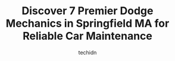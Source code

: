---
layout: ampstory
image: https://images.unsplash.com/photo-1600978257452-c6c0bc8660d4?ixlib=rb-4.0.3&ixid=MnwxMjA3fDB8MHxwaG90by1wYWdlfHx8fGVufDB8fHx8&auto=format&fit=crop&w=640&h=853&q=80
author: techidn
featured: false
description: Looking for reliable and skilled Dodge Mechanic in Springfield MA, USA? Your search ends here with the 7 best Dodge Mechanic in town. With their expertise and commitment to delivering except
title: Discover 7 Premier Dodge Mechanics in Springfield MA for Reliable Car Maintenance
cover:
   title: Discover 7 Premier Dodge Mechanics in Springfield MA for Reliable Car Maintenance
   subtitle: Rickpate
   background: https://images.unsplash.com/photo-1600978257452-c6c0bc8660d4?ixlib=rb-4.0.3&ixid=MnwxMjA3fDB8MHxwaG90by1wYWdlfHx8fGVufDB8fHx8&auto=format&fit=crop&w=640&h=853&q=80

pages: 
 - layout: thirds
   top: <h1>#1 Lyndale Garage</h1>
   bottom: "<p>This garage is the epitome of good business. They are accessible, very fair pricing, and provide solid service.  They even went above and beyond; when I couldnt find a r</p>"
   background: https://www.knot35.com/toplist/wp-content/uploads/2023/06/best-dodge-mechanic-1-in-springfield-ma-1685835538.png
   backgroundblur: true
 - layout: thirds
   top: <h1>#2 J.E. Robison Service Co., Inc.</h1>
   bottom: "<p>347 Page Blvd, Springfield, MA 01104, United States</p>"
   background: https://www.knot35.com/toplist/wp-content/uploads/2023/06/best-dodge-mechanic-2-in-springfield-ma-1685835539.jpeg
   cta:
      link: https://www.knot35.com/toplist/discover-7-premier-dodge-mechanics-in-springfield-ma-for-reliable-car-maintenance/
      text: Discover 7 Premier Dodge Mechanics in Springfield MA for Reliable Car Maintenance
 - layout: thirds
   top: <h1>#3 Grez Automotive LLC</h1>
   bottom: "<p>604 Boston Rd, Springfield, MA 01119, United States</p>"
   background: https://www.knot35.com/toplist/wp-content/uploads/2023/06/best-dodge-mechanic-3-in-springfield-ma-1685835540.jpeg
   cta:
      link: https://www.knot35.com/toplist/discover-7-premier-dodge-mechanics-in-springfield-ma-for-reliable-car-maintenance/
      text: Discover 7 Premier Dodge Mechanics in Springfield MA for Reliable Car Maintenance
 - layout: thirds
   top: <h1>#4 Acme Auto Repair and Inspection</h1>
   bottom: "<p>67 Wilbraham Rd, Springfield, MA 01109, United States</p>"
   background: https://plus.unsplash.com/premium_photo-1664640458616-3c74f8cb4589?ixlib=rb-4.0.3&ixid=MnwxMjA3fDB8MHxwaG90by1wYWdlfHx8fGVufDB8fHx8&auto=format&fit=crop&w=640&h=853&q=80
   cta:
      link: https://www.knot35.com/toplist/discover-7-premier-dodge-mechanics-in-springfield-ma-for-reliable-car-maintenance/
      text: Discover 7 Premier Dodge Mechanics in Springfield MA for Reliable Car Maintenance
 - layout: thirds
   top: <h1>#5 Bings Auto Service</h1>
   bottom: "<p>512 St James Ave, Springfield, MA 01109, United States</p>"
   background: https://images.unsplash.com/photo-1618005182384-a83a8bd57fbe?ixlib=rb-4.0.3&ixid=MnwxMjA3fDB8MHxwaG90by1wYWdlfHx8fGVufDB8fHx8&auto=format&fit=crop&w=640&h=853&q=80
   cta:
      link: https://www.knot35.com/toplist/discover-7-premier-dodge-mechanics-in-springfield-ma-for-reliable-car-maintenance/
      text: Discover 7 Premier Dodge Mechanics in Springfield MA for Reliable Car Maintenance
 - layout: thirds
   top: <h1>#6 Justos Auto Repair</h1>
   bottom: "<p>521 State St, Springfield, MA 01109, United States</p>"
   background: https://images.unsplash.com/photo-1591393223703-56fe1347ac62?ixlib=rb-4.0.3&ixid=MnwxMjA3fDB8MHxwaG90by1wYWdlfHx8fGVufDB8fHx8&auto=format&fit=crop&w=640&h=853&q=80
   cta:
      link: https://www.knot35.com/toplist/discover-7-premier-dodge-mechanics-in-springfield-ma-for-reliable-car-maintenance/
      text: Discover 7 Premier Dodge Mechanics in Springfield MA for Reliable Car Maintenance
 - layout: thirds
   top: <h1>#7 Taylor Auto Service</h1>
   bottom: "<p>160 Taylor St, Springfield, MA 01105, United States</p>"
   background: https://images.unsplash.com/photo-1614648718611-0635f29016cb?ixlib=rb-4.0.3&ixid=MnwxMjA3fDB8MHxwaG90by1wYWdlfHx8fGVufDB8fHx8&auto=format&fit=crop&w=640&h=853&q=80
   cta:
      link: https://www.knot35.com/toplist/discover-7-premier-dodge-mechanics-in-springfield-ma-for-reliable-car-maintenance/
      text: Discover 7 Premier Dodge Mechanics in Springfield MA for Reliable Car Maintenance
 - layout: thirds
   middle: Continue reading...
   background: https://images.unsplash.com/photo-1533998839656-76f5e4b2bccb?ixlib=rb-4.0.3&ixid=MnwxMjA3fDB8MHxwaG90by1wYWdlfHx8fGVufDB8fHx8&auto=format&fit=crop&w=640&h=853&q=80
   cta:
      link: https://www.knot35.com/toplist/discover-7-premier-dodge-mechanics-in-springfield-ma-for-reliable-car-maintenance/
      text: Discover 7 Premier Dodge Mechanics in Springfield MA for Reliable Car Maintenance
      
---